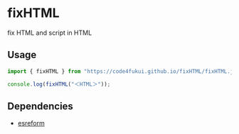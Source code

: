 # fixHTML

fix HTML and script in HTML

## Usage

```JavaScript
import { fixHTML } from "https://code4fukui.github.io/fixHTML/fixHTML.js";

console.log(fixHTML("＜HTML＞"));
```

## Dependencies

- [esreform](https://github.com/code4fukui/esreform/)
